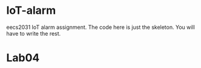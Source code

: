# IoT-alarm
eecs2031 IoT alarm assignment. The code here is just the skeleton. You will have to write the rest.
# Lab04
